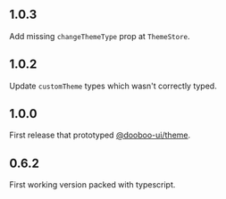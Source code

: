 ## 1.0.3

Add missing `changeThemeType` prop at `ThemeStore`.

## 1.0.2

Update `customTheme` types which wasn't correctly typed.

## 1.0.0

First release that prototyped [@dooboo-ui/theme](https://www.npmjs.com/package/@dooboo-ui/theme).

## 0.6.2

First working version packed with typescript.